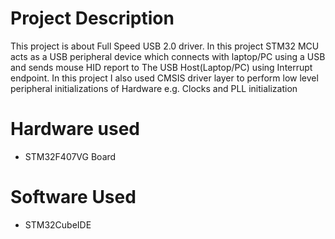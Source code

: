 # Project Description
This project is about Full Speed USB 2.0 driver. In this project STM32 MCU acts as a USB peripheral device which connects with laptop/PC using a USB and sends mouse HID report to The USB Host(Laptop/PC) using Interrupt endpoint.
In this project I also used CMSIS driver layer to perform low level peripheral initializations of Hardware e.g. Clocks and PLL initialization

# Hardware used
  * STM32F407VG Board
# Software Used
  * STM32CubeIDE
